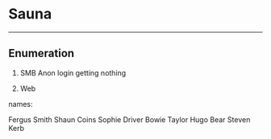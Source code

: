 # Sauna

---

## Enumeration


1. SMB
Anon login getting nothing

2. Web

names:

Fergus Smith
Shaun Coins
Sophie Driver
Bowie Taylor
Hugo Bear
Steven Kerb

